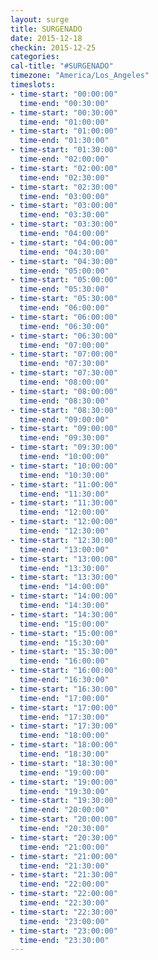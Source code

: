 ```yaml
---
layout: surge
title: SURGENADO
date: 2015-12-18
checkin: 2015-12-25
categories:
cal-title: "#SURGENADO"
timezone: "America/Los_Angeles"
timeslots:
- time-start: "00:00:00"
  time-end: "00:30:00"
- time-start: "00:30:00"
  time-end: "01:00:00"
- time-start: "01:00:00"
  time-end: "01:30:00"
- time-start: "01:30:00"
  time-end: "02:00:00"
- time-start: "02:00:00"
  time-end: "02:30:00"  
- time-start: "02:30:00"
  time-end: "03:00:00"
- time-start: "03:00:00"
  time-end: "03:30:00"
- time-start: "03:30:00"
  time-end: "04:00:00"
- time-start: "04:00:00"
  time-end: "04:30:00"  
- time-start: "04:30:00"
  time-end: "05:00:00"
- time-start: "05:00:00"
  time-end: "05:30:00"
- time-start: "05:30:00"
  time-end: "06:00:00"
- time-start: "06:00:00"
  time-end: "06:30:00"  
- time-start: "06:30:00"
  time-end: "07:00:00"
- time-start: "07:00:00"
  time-end: "07:30:00"
- time-start: "07:30:00"
  time-end: "08:00:00"
- time-start: "08:00:00"
  time-end: "08:30:00"  
- time-start: "08:30:00"
  time-end: "09:00:00"
- time-start: "09:00:00"
  time-end: "09:30:00"
- time-start: "09:30:00"
  time-end: "10:00:00"
- time-start: "10:00:00"
  time-end: "10:30:00"   
- time-start: "11:00:00"
  time-end: "11:30:00"
- time-start: "11:30:00"
  time-end: "12:00:00"
- time-start: "12:00:00"
  time-end: "12:30:00"   
- time-start: "12:30:00"
  time-end: "13:00:00"
- time-start: "13:00:00"
  time-end: "13:30:00"
- time-start: "13:30:00"
  time-end: "14:00:00"
- time-start: "14:00:00"
  time-end: "14:30:00"  
- time-start: "14:30:00"
  time-end: "15:00:00"
- time-start: "15:00:00"
  time-end: "15:30:00"
- time-start: "15:30:00"
  time-end: "16:00:00"
- time-start: "16:00:00"
  time-end: "16:30:00"   
- time-start: "16:30:00"
  time-end: "17:00:00"
- time-start: "17:00:00"
  time-end: "17:30:00"
- time-start: "17:30:00"
  time-end: "18:00:00"
- time-start: "18:00:00"
  time-end: "18:30:00"   
- time-start: "18:30:00"
  time-end: "19:00:00"
- time-start: "19:00:00"
  time-end: "19:30:00"
- time-start: "19:30:00"
  time-end: "20:00:00"
- time-start: "20:00:00"
  time-end: "20:30:00"   
- time-start: "20:30:00"
  time-end: "21:00:00"
- time-start: "21:00:00"
  time-end: "21:30:00"
- time-start: "21:30:00"
  time-end: "22:00:00"
- time-start: "22:00:00"
  time-end: "22:30:00"   
- time-start: "22:30:00"
  time-end: "23:00:00"
- time-start: "23:00:00"
  time-end: "23:30:00"
---
```

